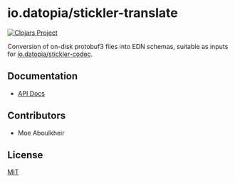 # io.datopia/stickler-translate

 [![Clojars
Project](http://clojars.org/io.datopia/stickler-translate/latest-version.svg)](http://clojars.org/io.datopia/stickler-translate)

Conversion of on-disk protobuf3 files into EDN schemas, suitable as inputs for [io.datopia/stickler-codec](../codec).

## Documentation
 - [API Docs](https://datopia.github.io/stickler/stickler-translate/)

## Contributors

- Moe Aboulkheir

## License

[MIT](LICENSE)
